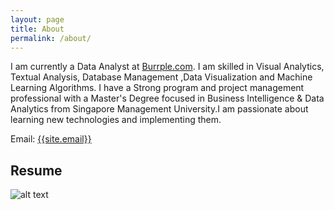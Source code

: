 ```yaml
---
layout: page
title: About
permalink: /about/
---
```

<p>
I am currently a Data Analyst at <a href="https://www.burpple.com/sg" target="_blank">Burrple.com</a>. I am skilled in Visual Analytics, Textual Analysis, Database Management ,Data Visualization and Machine Learning Algorithms. I have a Strong program and project management professional with a Master's Degree focused in Business Intelligence & Data Analytics from Singapore Management University.I am passionate about learning new technologies and implementing them. 
</p>

Email: <a href="mailto:{{site.email}}?Subject=From Blog Site:">{{site.email}}</a>

## Resume
![alt text](https://github.com/shreyanshshivam/shreyansh/blob/gh-pages/static/img/SMU%20Shreyansh%20Shivam.pdfraw=true)
<!--iframe src="https://drive.google.com/file/d/1L5dbI24kn_rOi3KJPXR5BKTGhDLJB_s_/view?usp=sharing" width="100%" height="900"></iframe>
